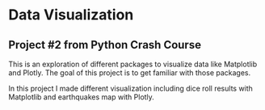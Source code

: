 <h1>Data Visualization</h1>

<h2>Project #2 from Python Crash Course</h2>

<p>
This is an exploration of different packages to visualize data like Matplotlib and Plotly. The goal of this project is to get familiar with those packages.
</p>
<p>
In this project I made different visualization including dice roll results with Matplotlib and earthquakes map with Plotly.
</p>